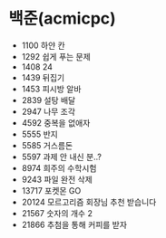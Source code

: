 # 백준(acmicpc)
- 1100 하얀 칸  
- 1292 쉽게 푸는 문제
- 1408 24  
- 1439 뒤집기  
- 1453 피시방 알바  
- 2839 설탕 배달  
- 2947 나무 조각  
- 4592 중복을 없애자  
- 5555 반지  
- 5585 거스름돈  
- 5597 과제 안 내신 분..?  
- 8974 희주의 수학시험  
- 9243 파일 완전 삭제  
- 13717 포켓몬 GO  
- 20124 모르고리즘 회장님 추천 받습니다  
- 21567 숫자의 개수 2  
- 21866 추첨을 통해 커피를 받자
